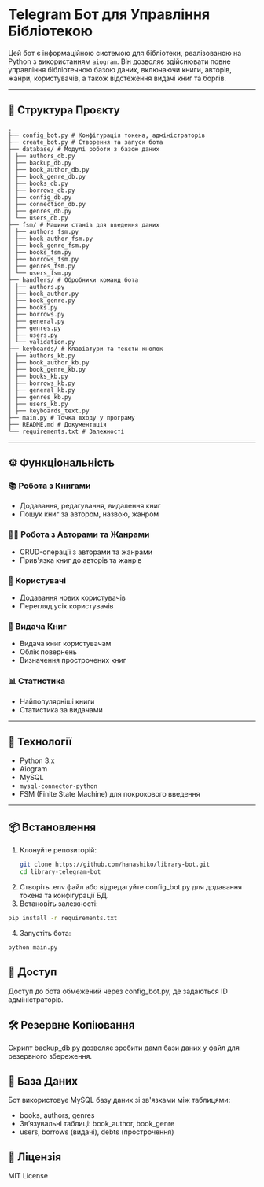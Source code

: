 # Telegram Бот для Управління Бібліотекою

Цей бот є інформаційною системою для бібліотеки, реалізованою на Python з використанням `aiogram`. Він дозволяє здійснювати повне управління бібліотечною базою даних, включаючи книги, авторів, жанри, користувачів, а також відстеження видачі книг та боргів.

---

## 📁 Структура Проєкту
```
.
├── config_bot.py # Конфігурація токена, адміністраторів
├── create_bot.py # Створення та запуск бота
├── database/ # Модулі роботи з базою даних
│ ├── authors_db.py
│ ├── backup_db.py
│ ├── book_author_db.py
│ ├── book_genre_db.py
│ ├── books_db.py
│ ├── borrows_db.py
│ ├── config_db.py
│ ├── connection_db.py
│ ├── genres_db.py
│ └── users_db.py
├── fsm/ # Машини станів для введення даних
│ ├── authors_fsm.py
│ ├── book_author_fsm.py
│ ├── book_genre_fsm.py
│ ├── books_fsm.py
│ ├── borrows_fsm.py
│ ├── genres_fsm.py
│ └── users_fsm.py
├── handlers/ # Обробники команд бота
│ ├── authors.py
│ ├── book_author.py
│ ├── book_genre.py
│ ├── books.py
│ ├── borrows.py
│ ├── general.py
│ ├── genres.py
│ ├── users.py
│ └── validation.py
├── keyboards/ # Клавіатури та тексти кнопок
│ ├── authors_kb.py
│ ├── book_author_kb.py
│ ├── book_genre_kb.py
│ ├── books_kb.py
│ ├── borrows_kb.py
│ ├── general_kb.py
│ ├── genres_kb.py
│ ├── users_kb.py
│ ├── keyboards_text.py
├── main.py # Точка входу у програму
├── README.md # Документація
└── requirements.txt # Залежності
```

---

## ⚙️ Функціональність

### 📚 Робота з Книгами
- Додавання, редагування, видалення книг
- Пошук книг за автором, назвою, жанром

### 👨‍💼 Робота з Авторами та Жанрами
- CRUD-операції з авторами та жанрами
- Прив'язка книг до авторів та жанрів

### 👥 Користувачі
- Додавання нових користувачів
- Перегляд усіх користувачів

### 📖 Видача Книг
- Видача книг користувачам
- Облік повернень
- Визначення прострочених книг

### 📊 Статистика
- Найпопулярніші книги
- Статистика за видачами

---

## 🔌 Технології

- Python 3.x
- Aiogram
- MySQL
- `mysql-connector-python`
- FSM (Finite State Machine) для покрокового введення

---

## 📦 Встановлення

1. Клонуйте репозиторій:
   ```bash
   git clone https://github.com/hanashiko/library-bot.git
   cd library-telegram-bot
   ```
2. Створіть .env файл або відредагуйте config_bot.py для додавання токена та конфігурації БД.
3. Встановіть залежності:
  ```bash
  pip install -r requirements.txt
  ```
4. Запустіть бота:
  ```bash
  python main.py
  ```

## 🔐 Доступ

Доступ до бота обмежений через config_bot.py, де задаються ID адміністраторів.

## 🛠 Резервне Копіювання

Скрипт backup_db.py дозволяє зробити дамп бази даних у файл для резервного збереження.

## 📂 База Даних

Бот використовує MySQL базу даних зі зв'язками між таблицями:

- books, authors, genres
- Зв’язувальні таблиці: book_author, book_genre
- users, borrows (видачі), debts (прострочення)

## 📄 Ліцензія

MIT License
